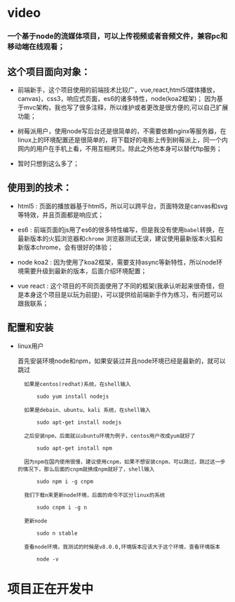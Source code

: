 # video
### 一个基于node的流媒体项目，可以上传视频或者音频文件，兼容pc和移动端在线观看；

## 这个项目面向对象：

* 前端新手，这个项目使用的前端技术比较广，vue,react,html5(媒体播放，canvas)，css3，响应式页面，es6的诸多特性，node(koa2框架)；
因为基于mvc架构，我也写了很多注释，所以维护或者更改是很方便的,可以自己扩展功能；

* 树莓派用户，使用node写后台还是很简单的，不需要依赖nginx等服务器，在linux上的环境配置还是很简单的，将下载好的电影上传到树莓派上，同一个内网内的用户在手机上看，不用互相拷贝。除此之外他本身可以替代ftp服务；

* 暂时只想到这么多了；

## 使用到的技术：
* html5 : 页面的播放器基于html5，所以可以跨平台，页面特效是canvas和svg等特效，并且页面都是响应式；

* es6 : 前端页面的js用了es6的很多特性编写，但是我没有使用`babel`转换，在最新版本的火狐浏览器和`chrome` 浏览器测试无误，建议使用最新版本火狐和新版本chrome，会有很好的体验；

* node koa2 : 因为使用了koa2框架，需要支持async等新特性，所以node环境需要升级到最新的版本，后面介绍环境配置；

* vue react : 这个项目的不同页面使用了不同的框架(我承认听起来很奇怪，但是本身这个项目是以玩为前提)，可以提供给前端新手作为练习，有问题可以跟我联系；

## 配置和安装

* linux用户
    
    首先安装环境node和npm，如果安装过并且node环境已经是最新的，就可以跳过
    
        如果是centos(redhat)系统，在shell输入

            sudo yum install nodejs 

        如果是debain、ubuntu、kali 系统，在shell输入

            sudo apt-get install nodejs
        
        之后安装npm，后面就以ubuntu环境为例子，centos用户改成yum就好了
        
            sudo apt-get install npm 
    
        因为npm在国内使用很慢，建议使用cnpm，如果不想安装cnpm，可以跳过，跳过这一步的情况下，那么后面的cnpm就换成npm就好了，shell输入

            sudo npm i -g cnpm 

        我们下载n来更新node环境，后面的命令不区分linux的系统
        
            sudo cnpm i -g n
         
        更新node

            sudo n stable
        
        查看node环境，我测试的时候是v8.0.0,环境版本应该大于这个环境，查看环境版本

            node -v 

        
# 项目正在开发中